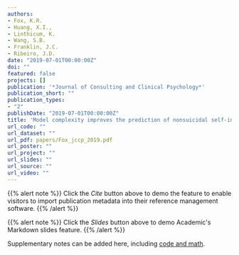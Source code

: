 ```yaml
---
authors:
- Fox, K.R.
- Huang, X.I., 
- Linthicum, K.
- Wang, S.B.
- Franklin, J.C.
- Ribeiro, J.D.
date: "2019-07-01T00:00:00Z"
doi: ""
featured: false
projects: []
publication: '*Journal of Consulting and Clinical Psychology*'
publication_short: ""
publication_types:
- "2"
publishDate: "2019-07-01T00:00:00Z"
title: 'Model complexity improves the prediction of nonsuicidal self-injury'
url_code: ""
url_dataset: ""
url_pdf: papers/Fox_jccp_2019.pdf
url_poster: ""
url_project: ""
url_slides: ""
url_source: ""
url_video: ""
---
```



{{% alert note %}}
Click the *Cite* button above to demo the feature to enable visitors to import publication metadata into their reference management software.
{{% /alert %}}

{{% alert note %}}
Click the *Slides* button above to demo Academic's Markdown slides feature.
{{% /alert %}}

Supplementary notes can be added here, including [code and math](https://sourcethemes.com/academic/docs/writing-markdown-latex/).
